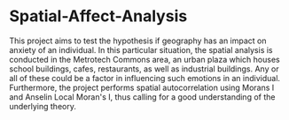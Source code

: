 # Spatial-Affect-Analysis
  This project aims to test the hypothesis if geography has an impact on anxiety of an individual. In this particular situation, the spatial analysis is conducted in the Metrotech Commons area, an urban plaza which houses school buildings, cafes, restaurants, as well as industrial buildings. Any or all of these could be a factor in influencing such emotions in an individual. Furthermore, the project performs spatial autocorrelation using Morans I and Anselin Local Moran's I, thus calling for a good understanding of the underlying theory.

